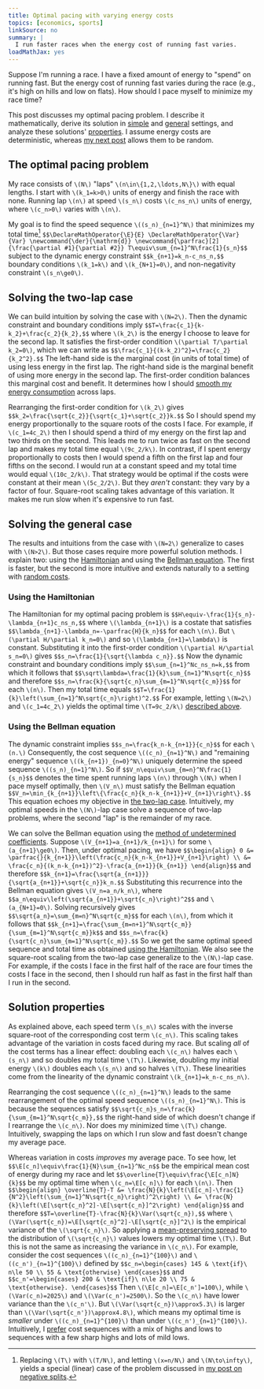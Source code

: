```yaml
---
title: Optimal pacing with varying energy costs
topics: [economics, sports]
linkSource: no
summary: |
  I run faster races when the energy cost of running fast varies.
loadMathJax: yes
---
```


Suppose I'm running a race.
I have a fixed amount of energy to "spend" on running fast.
But the energy cost of running fast varies during the race (e.g., it's high on hills and low on flats).
How should I pace myself to minimize my race time?

This post discusses my optimal pacing problem.
I describe it mathematically, derive its solution in [simple](#solving-the-two-lap-case) and [general](#solving-the-general-case) settings, and analyze these solutions' [properties](#solution-properties).
I assume energy costs are deterministic, whereas [my next post][next-post] allows them to be random.

[next-post]: /blog/optimal-pacing-random-energy-costs/

## The optimal pacing problem

My race consists of `\(N\)` "laps" `\(n\in\{1,2,\ldots,N\}\)` with equal lengths.
I start with `\(k_1=k>0\)` units of energy and finish the race with none.
Running lap `\(n\)` at speed `\(s_n\)` costs `\(c_ns_n\)` units of energy, where `\(c_n>0\)` varies with `\(n\)`.

My goal is to find the speed sequence `\((s_n)_{n=1}^N\)` that minimizes my total time[^negative-splits]
`$$\DeclareMathOperator{\E}{E}
\DeclareMathOperator{\Var}{Var}
\newcommand{\der}{\mathrm{d}}
\newcommand{\parfrac}[2]{\frac{\partial #1}{\partial #2}}
T\equiv\sum_{n=1}^N\frac{1}{s_n}$$`
subject to the dynamic energy constraint
`$$k_{n+1}=k_n-c_ns_n,$$`
boundary conditions `\(k_1=k\)` and `\(k_{N+1}=0\)`, and non-negativity constraint `\(s_n\ge0\)`.

[^negative-splits]: Replacing `\(T\)` with `\(T/N\)`, and letting `\(x=n/N\)` and `\(N\to\infty\)`, yields a special (linear) case of the problem discussed in [my post on negative splits][negative-splits-post].

[negative-splits-post]: /blog/rationalizing-negative-splits/

## Solving the two-lap case

We can build intuition by solving the case with `\(N=2\)`.
Then the dynamic constraint and boundary conditions imply
`$$T=\frac{c_1}{k-k_2}+\frac{c_2}{k_2},$$`
where `\(k_2\)` is the energy I choose to leave for the second lap.
It satisfies the first-order condition `\(\partial T/\partial k_2=0\)`, which we can write as
`$$\frac{c_1}{(k-k_2)^2}=\frac{c_2}{k_2^2}.$$`
The left-hand side is the marginal cost (in units of total time) of using less energy in the first lap.
The right-hand side is the marginal benefit of using more energy in the second lap.
The first-order condition balances this marginal cost and benefit.
It determines how I should [smooth my energy consumption](https://en.wikipedia.org/wiki/Consumption_smoothing) across laps.

Rearranging the first-order condition for `\(k_2\)` gives
`$$k_2=\frac{\sqrt{c_2}}{\sqrt{c_1}+\sqrt{c_2}}k.$$`
So I should spend my energy proportionally to the square roots of the costs I face.
For example, if `\(c_1=4c_2\)` then I should spend a third of my energy on the first lap and two thirds on the second.
This leads me to run twice as fast on the second lap and makes my total time equal `\(9c_2/k\)`.
In contrast, if I spent energy proportionally to costs then I would spend a fifth on the first lap and four fifths on the second.
I would run at a constant speed and my total time would equal `\(10c_2/k\)`.
That strategy would be optimal if the costs were constant at their mean `\(5c_2/2\)`.
But they *aren't* constant: they vary by a factor of four.
Square-root scaling takes advantage of this variation.
It makes me run slow when it's expensive to run fast.

## Solving the general case

The results and intuitions from the case with `\(N=2\)` generalize to cases with `\(N>2\)`.
But those cases require more powerful solution methods.
I explain two: using the [Hamiltonian](https://en.wikipedia.org/wiki/Hamiltonian_(control_theory)) and using the [Bellman equation](https://en.wikipedia.org/wiki/Bellman_equation).
The first is faster, but the second is more intuitive and extends naturally to a setting with [random costs][next-post].

### Using the Hamiltonian

The Hamiltonian for my optimal pacing problem is
`$$H\equiv-\frac{1}{s_n}-\lambda_{n+1}c_ns_n,$$`
where `\(\lambda_{n+1}\)` is a costate that satisfies
`$$\lambda_{n+1}-\lambda_n=-\parfrac{H}{k_n}$$`
for each `\(n\)`.
But `\(\partial H/\partial k_n=0\)` and so `\(\lambda_{n+1}=\lambda\)` is constant.
Substituting it into the first-order condition `\(\partial H/\partial s_n=0\)` gives
`$$s_n=\frac{1}{\sqrt{\lambda c_n}}.$$`
Now the dynamic constraint and boundary conditions imply
`$$\sum_{n=1}^Nc_ns_n=k,$$`
from which it follows that
`$$\sqrt\lambda=\frac{1}{k}\sum_{n=1}^N\sqrt{c_n}$$`
and therefore
`$$s_n=\frac{k}{\sqrt{c_n}\sum_{m=1}^N\sqrt{c_m}}$$`
for each `\(n\)`.
Then my total time equals
`$$T=\frac{1}{k}\left(\sum_{n=1}^N\sqrt{c_n}\right)^2.$$`
For example, letting `\(N=2\)` and `\(c_1=4c_2\)` yields the optimal time `\(T=9c_2/k\)` [described above](#solving-the-two-lap-case).

### Using the Bellman equation

The dynamic constraint implies
`$$s_n=\frac{k_n-k_{n+1}}{c_n}$$`
for each `\(n.\)`
Consequently, the cost sequence `\((c_n)_{n=1}^N\)` and "remaining energy" sequence `\((k_{n+1})_{n=0}^N\)` uniquely determine the speed sequence `\((s_n)_{n=1}^N\)`.
So if
`$$V_n\equiv\sum_{m=n}^N\frac{1}{s_n}$$`
denotes the time spent running laps `\(n\)` through `\(N\)` when I pace myself optimally, then `\(V_n\)` must satisfy the Bellman equation
`$$V_n=\min_{k_{n+1}}\left\{\frac{c_n}{k_n-k_{n+1}}+V_{n+1}\right\}.$$`
This equation echoes my objective in [the two-lap case](#solving-the-two-lap-case).
Intuitively, my optimal speeds in the `\(N\)`-lap case solve a sequence of two-lap problems, where the second "lap" is the remainder of my race.

We can solve the Bellman equation using the [method of undetermined coefficients](https://en.wikipedia.org/wiki/Method_of_undetermined_coefficients).
Suppose `\(V_{n+1}=a_{n+1}/k_{n+1}\)` for some `\(a_{n+1}\ge0\)`.
Then, under optimal pacing, we have
`$$\begin{align}
0
&= \parfrac{}{k_{n+1}}\left(\frac{c_n}{k_n-k_{n+1}}+V_{n+1}\right) \\
&= \frac{c_n}{(k_n-k_{n+1})^2}-\frac{a_{n+1}}{k_{n+1}}
\end{align}$$`
and therefore
`$$k_{n+1}=\frac{\sqrt{a_{n+1}}}{\sqrt{a_{n+1}}+\sqrt{c_n}}k_n.$$`
Substituting this recurrence into the Bellman equation gives `\(V_n=a_n/k_n\)`, where
`$$a_n\equiv\left(\sqrt{a_{n+1}}+\sqrt{c_n}\right)^2$$`
and `\(a_{N+1}=0\)`.
Solving recursively gives
`$$\sqrt{a_n}=\sum_{m=n}^N\sqrt{c_m}$$`
for each `\(n\)`, from which it follows that 
`$$k_{n+1}=\frac{\sum_{m=n+1}^N\sqrt{c_m}}{\sum_{m=1}^N\sqrt{c_m}}k$$`
and
`$$s_n=\frac{k}{\sqrt{c_n}\sum_{m=1}^N\sqrt{c_m}}.$$`
So we get the same optimal speed sequence and total time as obtained [using the Hamiltonian](#using-the-hamiltonian).
We also see the square-root scaling from the two-lap case generalize to the `\(N\)`-lap case.
For example, if the costs I face in the first half of the race are four times the costs I face in the second, then I should run half as fast in the first half than I run in the second.

## Solution properties

As explained above, each speed term `\(s_n\)` scales with the inverse square-root of the corresponding cost term `\(c_n\)`.
This scaling takes advantage of the variation in costs faced during my race.
But scaling *all* of the cost terms has a linear effect: doubling each `\(c_n\)` halves each `\(s_n\)` and so doubles my total time `\(T\)`.
Likewise, doubling my initial energy `\(k\)` doubles each `\(s_n\)` and so halves `\(T\)`.
These linearities come from the linearity of the dynamic constraint `\(k_{n+1}=k_n-c_ns_n\)`.

Rearranging the cost sequence `\((c_n)_{n=1}^N\)` leads to the same rearrangement of the optimal speed sequence `\((s_n)_{n=1}^N\)`.
This is because the sequences satisfy
`$$\sqrt{c_n}s_n=\frac{k}{\sum_{m=1}^N\sqrt{c_m}},$$`
the right-hand side of which doesn't change if I rearrange the `\(c_n\)`.
Nor does my minimized time `\(T\)` change.
Intuitively, swapping the laps on which I run slow and fast doesn't change my average pace.

Whereas variation in costs *improves* my average pace.
To see how, let
`$$\E[c_n]\equiv\frac{1}{N}\sum_{n=1}^Nc_n$$`
be the empirical mean cost of energy during my race and let
`$$\overline{T}\equiv\frac{\E[c_n]N}{k}$$`
be my optimal time when `\(c_n=\E[c_n]\)` for each `\(n\)`.
Then
`$$\begin{align}
\overline{T}-T
&= \frac{N}{k}\left(\E[c_n]-\frac{1}{N^2}\left(\sum_{n=1}^N\sqrt{c_n}\right)^2\right) \\
&= \frac{N}{k}\left(\E[\sqrt{c_n}^2]-\E[\sqrt{c_n}]^2\right)
\end{align}$$`
and therefore
`$$T=\overline{T}-\frac{N}{k}\Var(\sqrt{c_n}),$$`
where `\(\Var(\sqrt{c_n})=\E[\sqrt{c_n}^2]-\E[\sqrt{c_n}]^2\)` is the empirical variance of the `\(\sqrt{c_n}\)`.
So applying a [mean-preserving spread](https://en.wikipedia.org/wiki/Mean-preserving_spread) to the distribution of `\(\sqrt{c_n}\)` values lowers my optimal time `\(T\)`.
But this is not the same as increasing the variance in `\(c_n\)`.
For example, consider the cost sequences `\((c_n)_{n=1}^{100}\)` and `\((c_n')_{n=1}^{100}\)` defined by
`$$c_n=\begin{cases}
145 & \text{if}\ n\le 50 \\
55 & \text{otherwise}
\end{cases}$$`
and
`$$c_n'=\begin{cases}
200 & \text{if}\ n\le 20 \\
75 & \text{otherwise}.
\end{cases}$$`
Then `\(\E[c_n]=\E[c_n']=100\)`, while `\(\Var(c_n)=2025\)` and `\(\Var(c_n')=2500\)`.
So the `\(c_n\)` have lower variance than the `\(c_n'\)`.
But `\(\Var(\sqrt{c_n})\approx5.3\)` is larger than `\(\Var(\sqrt{c_n'})\approx4.8\)`, which means my optimal time is *smaller* under `\((c_n)_{n=1}^{100}\)` than under `\((c_n')_{n=1}^{100}\)`.
Intuitively, I [prefer](/blog/binary-distributions-risky-gambles) cost sequences with a mix of highs and lows to sequences with a few sharp highs and lots of mild lows.

